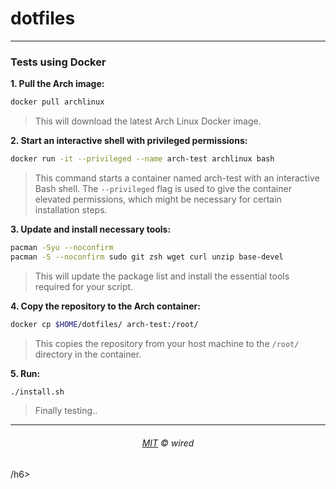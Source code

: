 # dotfiles


----

### Tests using Docker

**1. Pull the Arch image:**

```bash
docker pull archlinux
```

> This will download the latest Arch Linux Docker image.

**2. Start an interactive shell with privileged permissions:**

```bash
docker run -it --privileged --name arch-test archlinux bash
```

> This command starts a container named arch-test with an interactive Bash shell. The `--privileged` flag is used to give the container elevated permissions, which might be necessary for certain installation steps.

**3. Update and install necessary tools:**

```bash
pacman -Syu --noconfirm
pacman -S --noconfirm sudo git zsh wget curl unzip base-devel
```

> This will update the package list and install the essential tools required for your script.

**4. Copy the repository to the Arch container:**
```bash
docker cp $HOME/dotfiles/ arch-test:/root/
```

> This copies the repository from your host machine to the `/root/` directory in the container.

**5. Run:**

```bash
./install.sh
```

> Finally testing..

----

<h6 align="center">
  <a href="https://raw.githubusercontent.com/northbot/dotfiles/edit/main/LICENSE">MIT</a>
  © wired
</h6>
/h6>
